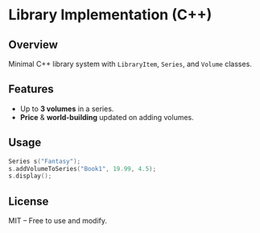 
# Library Implementation (C++)

## Overview
Minimal C++ library system with `LibraryItem`, `Series`, and `Volume` classes.

## Features
- Up to **3 volumes** in a series.
- **Price** & **world-building** updated on adding volumes.

## Usage
```cpp
Series s("Fantasy");
s.addVolumeToSeries("Book1", 19.99, 4.5);
s.display();
```

## License
MIT – Free to use and modify.
```
